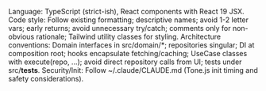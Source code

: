 Language: TypeScript (strict-ish), React components with React 19 JSX.
Code style: Follow existing formatting; descriptive names; avoid 1-2 letter vars; early returns; avoid unnecessary try/catch; comments only for non-obvious rationale; Tailwind utility classes for styling.
Architecture conventions: Domain interfaces in src/domain/*; repositories singular; DI at composition root; hooks encapsulate fetching/caching; UseCase classes with execute(repo, ...); avoid direct repository calls from UI; tests under src/__tests__.
Security/Init: Follow ~/.claude/CLAUDE.md (Tone.js init timing and safety considerations).
